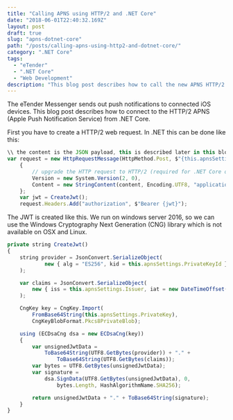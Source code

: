 ```yaml
---
title: "Calling APNS using HTTP/2 and .NET Core"
date: "2018-06-01T22:40:32.169Z"
layout: post
draft: true
slug: "apns-dotnet-core"
path: "/posts/calling-apns-using-http2-and-dotnet-core/"
category: ".NET Core"
tags:
  - "eTender"
  - ".NET Core"
  - "Web Development"
description: "This blog post describes how to call the new APNS HTTP/2 API from .NET Core."
---
```


The eTender Messenger sends out push notifications to connected iOS devices. This blog post describes how to connect to the HTTP/2 APNS (Apple Push Notification Service) from .NET Core.

First you have to create a HTTP/2 web request. In .NET this can be done like this:

```js
\\ the content is the JSON payload, this is described later in this blog post
var request = new HttpRequestMessage(HttpMethod.Post, $"{this.apnsSettings.BaseUrl}{deviceToken}")
    {
        // upgrade the HTTP request to HTTP/2 (required for .NET Core on Linux)
        Version = new System.Version(2, 0),
        Content = new StringContent(content, Encoding.UTF8, "application/json")
    };
    var jwt = CreateJwt();
    request.Headers.Add("authorization", $"Bearer {jwt}");
```

The JWT is created like this. We run on windows server 2016, so we can use the Windows Cryptography Next Generation (CNG) library which is not available on OSX and Linux.

```js
private string CreateJwt()
{
    string provider = JsonConvert.SerializeObject(
            new { alg = "ES256", kid = this.apnsSettings.PrivateKeyId }
    );

    var claims = JsonConvert.SerializeObject(
        new { iss = this.apnsSettings.Issuer, iat = new DateTimeOffset(DateTime.UtcNow, TimeSpan.Zero).ToUnixTimeSeconds() }
    );

    CngKey key = CngKey.Import(
        FromBase64String(this.apnsSettings.PrivateKey),
        CngKeyBlobFormat.Pkcs8PrivateBlob);

    using (ECDsaCng dsa = new ECDsaCng(key))
    {
        var unsignedJwtData =
            ToBase64String(UTF8.GetBytes(provider)) + "." +
                ToBase64String(UTF8.GetBytes(claims));
        var bytes = UTF8.GetBytes(unsignedJwtData);
        var signature =
            dsa.SignData(UTF8.GetBytes(unsignedJwtData), 0,
                bytes.Length, HashAlgorithmName.SHA256);

        return unsignedJwtData + "." + ToBase64String(signature);
    }
}
```
